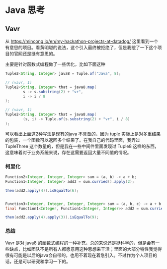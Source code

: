# Java 思考

## Vavr

从 https://mincong.io/en/my-hackathon-projects-at-datadog/ 这里看到一个有意思的项目。看黄明聪的说法，这个引入最终被拒绝了，但是我挖了一下这个项目的官网还是挺有意思的。

主要是针对函数式编程做了一些优化，比如下面这种

```java
Tuple2<String, Integer> java8 = Tuple.of("Java", 8); 

// (vavr, 1)
Tuple2<String, Integer> that = java8.map(
        s -> s.substring(2) + "vr",
        i -> i / 8
);

// (vavr, 1)
Tuple2<String, Integer> that = java8.map(
        (s, i) -> Tuple.of(s.substring(2) + "vr", i / 8)
);

```

可以看出上面这2种写法是现有的java 不具备的，因为 tuple 实际上是对多重结果的包装，一个函数可以返回多个结果了。在我自己的代码里面，我弄过 TupleThree 这个数量的，但是我在一些中间件里面发现过 Tuple8 这样的东西，这意味着对于业务系统来说，存在这需要返回大量不同值的情况。

### 柯里化

```java
Function2<Integer, Integer, Integer> sum = (a, b) -> a + b;
Function1<Integer, Integer> add2 = sum.curried().apply(2); 

then(add2.apply(4)).isEqualTo(6);


Function3<Integer, Integer, Integer, Integer> sum = (a, b, c) -> a + b + c;
final Function1<Integer, Function1<Integer, Integer>> add2 = sum.curried().apply(2);

then(add2.apply(4).apply(3)).isEqualTo(9);
```

### 总结

Vavr 是对 java8 的函数式编程的一种补充，总的来说还是挺科学的，但是会有一些缺点，比如团队不是所有人都愿意用这种思想来干活；里面的大部分特性我觉得很有可能是以后的java会自带的，也用不着现在着急引入。不过作为个人项目的话，还是可以研究和学习一下的。
